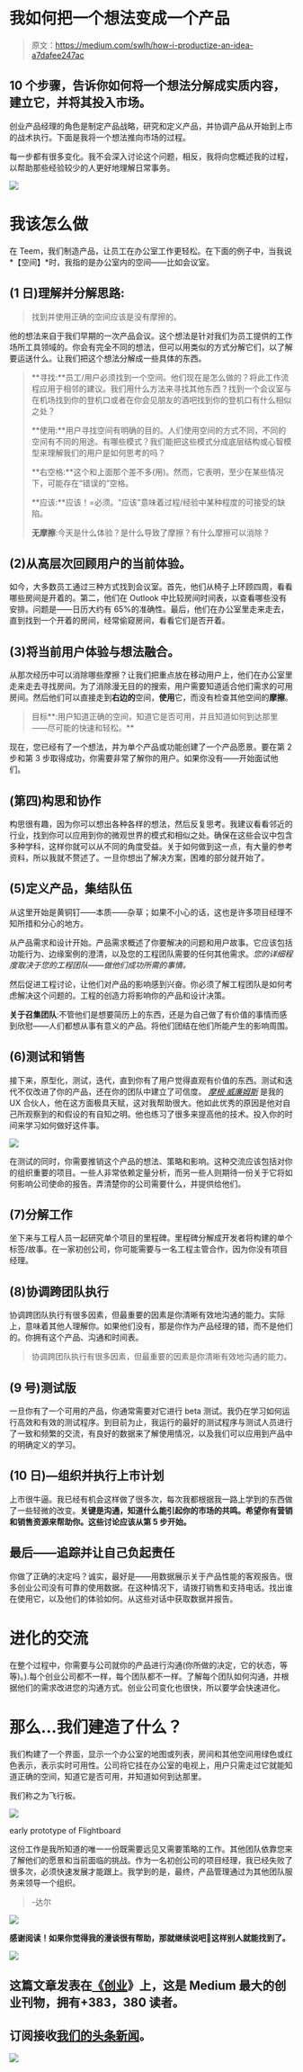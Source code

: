 # 我如何把一个想法变成一个产品

> 原文：<https://medium.com/swlh/how-i-productize-an-idea-a7dafee247ac>

## 10 个步骤，告诉你如何将一个想法分解成实质内容，建立它，并将其投入市场。

创业产品经理的角色是制定产品战略，研究和定义产品，并协调产品从开始到上市的战术执行。下面是我将一个想法推向市场的过程。

每一步都有很多变化。我不会深入讨论这个问题，相反，我将向您概述我的过程，以帮助那些经验较少的人更好地理解日常事务。

![](img/64d9cfacf46f3ab16404fe3ea003e748.png)

# 我该怎么做

在 Teem，我们制造产品，让员工在办公室工作更轻松。在下面的例子中，当我说*【空间】*时，我指的是办公室内的空间——比如会议室。

## **(1 日)理解并分解思路:**

> 找到并使用正确的空间应该是没有摩擦的。

他的想法来自于我们早期的一次产品会议。这个想法是针对我们为员工提供的工作场所工具领域的。你会有完全不同的想法，但可以用类似的方式分解它们，以了解要运送什么。让我们把这个想法分解成一些具体的东西。

> **寻找:**员工/用户必须找到一个空间。他们现在是怎么做的？将此工作流程应用于相邻的建议。我们用什么方法来寻找其他东西？找到一个会议室与在机场找到你的登机口或者在你会见朋友的酒吧找到你的登机口有什么相似之处？
> 
> **使用:**用户寻找空间有明确的目的。人们使用空间的方式不同，不同的空间有不同的用途。有哪些模式？我们能把这些模式分成底层结构或心智模型来理解我们的用户是如何思考的吗？
> 
> **右空格:**这个和上面那个差不多(用)。然而，它表明，至少在某些情况下，可能存在“错误的”空格。
> 
> **应该:**应该！=必须。“应该”意味着过程/经验中某种程度的可接受的缺陷。
> 
> **无摩擦**:今天是什么体验？是什么导致了摩擦？有什么摩擦可以消除？

## (2)从高层次回顾用户的当前体验。

如今，大多数员工通过三种方式找到会议室。首先，他们从椅子上环顾四周，看看哪些房间是开着的。第二，他们在 Outlook 中比较房间时间表，以查看哪些没有安排。问题是——日历大约有 65%的准确性。最后，他们在办公室里走来走去，直到找到一个开着的房间，经常偷窥房间，看看它们是否开着。

## (3)将当前用户体验与想法融合。

从那次经历中可以消除哪些摩擦？让我们把重点放在移动用户上，他们在办公室里走来走去寻找房间。为了消除漫无目的的搜索，用户需要知道适合他们需求的可用房间。然后他们可以直接走到**右边的**空间，**使用**它，而没有检查其他空间的**摩擦**。

> 目标**:用户知道正确的空间，知道它是否可用，并且知道如何到达那里——尽可能的快速和轻松。**

现在，您已经有了一个想法，并为单个产品或功能创建了一个产品愿景。要在第 2 步和第 3 步取得成功，你需要非常了解你的用户。如果你没有——开始面试他们。

## (第四)构思和协作

构思很有趣，因为你可以想出各种各样的想法，然后反复思考。我建议看看邻近的行业，找到你可以应用到你的微观世界的模式和相似之处。确保在这些会议中包含多种学科，这样你就可以从不同的角度受益。关于如何做到这一点，有大量的参考资料，所以我就不赘述了。一旦你想出了解决方案，困难的部分就开始了。

## (5)定义产品，集结队伍

从这里开始是黄铜钉——本质——杂草；如果不小心的话，这也是许多项目经理不知所措和分心的地方。

从产品需求和设计开始。产品需求概述了你要解决的问题和用户故事。它应该包括功能行为、边缘案例的澄清，以及您的工程团队需要的任何其他需求。*您的详细程度取决于您的工程团队——做他们成功所需的事情。*

然后促进工程讨论，让他们对产品的影响感到兴奋。你必须了解工程团队是如何考虑解决这个问题的。工程的创造力将影响你的产品和设计决策。

**关于召集团队**:不管他们是想要简历上的东西，还是为自己做了有价值的事情而感到欣慰——人们都想从事有意义的产品。将他们团结在他们所能产生的影响周围。

## (6)测试和销售

接下来，原型化，测试，迭代，直到你有了用户觉得直观有价值的东西。测试和迭代不仅改进了你的产品，还在你的团队中建立了可信度。 [*摩根·威廉姆斯*](https://medium.com/u/3187009faa6a?source=post_page-----a7dafee247ac--------------------------------) 是我的 UX 合伙人，他在这方面极具天赋，这对我帮助很大。他如此优秀的原因是他对自己所观察到的和假设的有自知之明。他也练习了很多来提高他的技术。投入你的时间来学习如何做好这件事。

![](img/71292149a5936e195d68a09298be469f.png)

在测试的同时，你需要推销这个产品的想法、策略和影响。这种交流应该包括对你的组织重要的项目。一些人非常依赖定量分析，而另一些人则期待一份关于它将如何影响公司使命的报告。弄清楚你的公司需要什么，并提供给他们。

## (7)分解工作

坐下来与工程人员一起研究单个项目的里程碑。里程碑分解成开发者将构建的单个标签/故事。在一家初创公司，你可能需要与一名工程主管合作，因为你没有项目经理。

## (8)协调跨团队执行

协调跨团队执行有很多因素，但最重要的因素是你清晰有效地沟通的能力。实际上，意味着其他人理解你。如果他们没有，那是你作为产品经理的错，而不是他们的。你拥有这个产品、沟通和时间表。

> 协调跨团队执行有很多因素，但最重要的因素是你清晰有效地沟通的能力。

## (9 号)测试版

一旦你有了一个可用的产品，你通常需要对它进行 beta 测试。我仍在学习如何运行高效和有效的测试程序。到目前为止，我运行的最好的测试程序与测试人员进行了一致和频繁的交流，有良好的数据来了解使用情况，以及我们可以应用到产品中的明确定义的学习。

## (10 日)—组织并执行上市计划

上市很牛逼。我已经有机会这样做了很多次，每次我都根据我一路上学到的东西做了一些轻微的改变。**关键是沟通，知道什么能引起你的市场的共鸣。希望你有营销和销售资源来帮助你。这些讨论应该从第 5 步开始。**

## 最后——追踪并让自己负起责任

你做了正确的决定吗？诚实，最好是——用数据展示关于产品性能的客观报告。很多创业公司没有可靠的使用数据。在这种情况下，请拨打销售和支持电话。找出谁在使用它，以及他们的体验如何。从这些对话中获取数据并报告。

# 进化的交流

在整个过程中，你需要与公司就你的产品进行沟通(你所做的决定，它的状态，等等)。).每个创业公司都不一样，每个团队都不一样。了解每个团队如何沟通，并根据他们的需求改进您的沟通方式。创业公司变化也很快，所以要学会快速进化。

# 那么…我们建造了什么？

我们构建了一个界面，显示一个办公室的地图或列表，房间和其他空间用绿色或红色表示，表示实时可用性。公司将它挂在办公室的电视上，用户只需走过它就能知道正确的空间，知道它是否可用，并知道如何到达那里。

我们称之为飞行板。

![](img/e050d70af3b94f2a45eb03c70b305182.png)

early prototype of Flightboard

这份工作是我所知道的唯一一份既需要远见又需要策略的工作。其他团队依靠您来了解他们的愿景和当前面临的挑战。作为一名初创公司的项目经理，我已经失败了很多次，必须快速发展才能跟上。我学到的是，最终，产品管理通过为其他团队服务来领导一个组织。

> -达尔

![](img/2f30fc4b35b7aeff86b2622545b60168.png)

**感谢阅读！如果你觉得我的漫谈很有帮助，那就继续说吧👏这样别人就能找到了。**

[![](img/308a8d84fb9b2fab43d66c117fcc4bb4.png)](https://medium.com/swlh)

## 这篇文章发表在[《创业](https://medium.com/swlh)》上，这是 Medium 最大的创业刊物，拥有+383，380 读者。

## 订阅接收[我们的头条新闻](http://growthsupply.com/the-startup-newsletter/)。

[![](img/b0164736ea17a63403e660de5dedf91a.png)](https://medium.com/swlh)